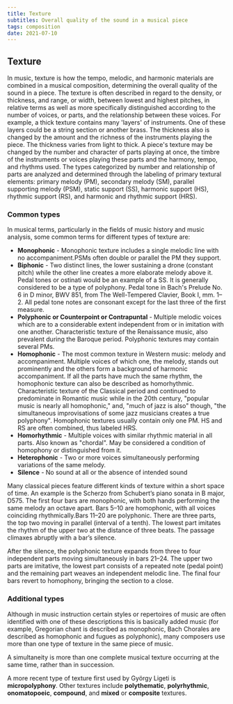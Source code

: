 ```yaml
---
title: Texture
subtitles: Overall quality of the sound in a musical piece
tags: composition
date: 2021-07-10
---
```


## Texture

In music, texture is how the tempo, melodic, and harmonic materials are combined in a musical composition, determining the overall quality of the sound in a piece. The texture is often described in regard to the density, or thickness, and range, or width, between lowest and highest pitches, in relative terms as well as more specifically distinguished according to the number of voices, or parts, and the relationship between these voices. For example, a thick texture contains many 'layers' of instruments. One of these layers could be a string section or another brass. The thickness also is changed by the amount and the richness of the instruments playing the piece. The thickness varies from light to thick. A piece's texture may be changed by the number and character of parts playing at once, the timbre of the instruments or voices playing these parts and the harmony, tempo, and rhythms used. The types categorized by number and relationship of parts are analyzed and determined through the labeling of primary textural elements: primary melody (PM), secondary melody (SM), parallel supporting melody (PSM), static support (SS), harmonic support (HS), rhythmic support (RS), and harmonic and rhythmic support (HRS).

<youtube-embed video="teh22szdnRQ" />

### Common types

In musical terms, particularly in the fields of music history and music analysis, some common terms for different types of texture are:

- **Monophonic** - Monophonic texture includes a single melodic line with no accompaniment.PSMs often double or parallel the PM they support.
- **Biphonic** - Two distinct lines, the lower sustaining a drone (constant pitch) while the other line creates a more elaborate melody above it. Pedal tones or ostinati would be an example of a SS. It is generally considered to be a type of polyphony. Pedal tone in Bach's Prelude No. 6 in D minor, BWV 851, from The Well-Tempered Clavier, Book I, mm. 1–2. All pedal tone notes are consonant except for the last three of the first measure.
- **Polyphonic or Counterpoint or Contrapuntal** - Multiple melodic voices which are to a considerable extent independent from or in imitation with one another. Characteristic texture of the Renaissance music, also prevalent during the Baroque period. Polyphonic textures may contain several PMs.
- **Homophonic** - The most common texture in Western music: melody and accompaniment. Multiple voices of which one, the melody, stands out prominently and the others form a background of harmonic accompaniment. If all the parts have much the same rhythm, the homophonic texture can also be described as homorhythmic. Characteristic texture of the Classical period and continued to predominate in Romantic music while in the 20th century, "popular music is nearly all homophonic," and, "much of jazz is also" though, "the simultaneous improvisations of some jazz musicians creates a true polyphony". Homophonic textures usually contain only one PM. HS and RS are often combined, thus labeled HRS.
- **Homorhythmic** - Multiple voices with similar rhythmic material in all parts. Also known as "chordal". May be considered a condition of homophony or distinguished from it.
- **Heterophonic** - Two or more voices simultaneously performing variations of the same melody.
- **Silence** - No sound at all or the absence of intended sound

Many classical pieces feature different kinds of texture within a short space of time. An example is the Scherzo from Schubert’s piano sonata in B major, D575. The first four bars are monophonic, with both hands performing the same melody an octave apart. Bars 5–10 are homophonic, with all voices coinciding rhythmically.Bars 11–20 are polyphonic. There are three parts, the top two moving in parallel (interval of a tenth). The lowest part imitates the rhythm of the upper two at the distance of three beats. The passage climaxes abruptly with a bar’s silence.

After the silence, the polyphonic texture expands from three to four independent parts moving simultaneously in bars 21–24. The upper two parts are imitative, the lowest part consists of a repeated note (pedal point) and the remaining part weaves an independent melodic line. The final four bars revert to homophony, bringing the section to a close.

<youtube-embed video="xcQcAeiNK2Q" />

### Additional types

Although in music instruction certain styles or repertoires of music are often identified with one of these descriptions this is basically added music (for example, Gregorian chant is described as monophonic, Bach Chorales are described as homophonic and fugues as polyphonic), many composers use more than one type of texture in the same piece of music.

A simultaneity is more than one complete musical texture occurring at the same time, rather than in succession.

A more recent type of texture first used by György Ligeti is **micropolyphony**. Other textures include **polythematic**, **polyrhythmic**, **onomatopoeic**, **compound**, and **mixed** or **composite** textures.
